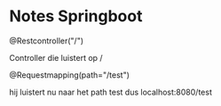 # Notes Springboot

@Restcontroller("/")

Controller die luistert op /

@Requestmapping(path="/test")

hij luistert nu naar het path test
dus localhost:8080/test


